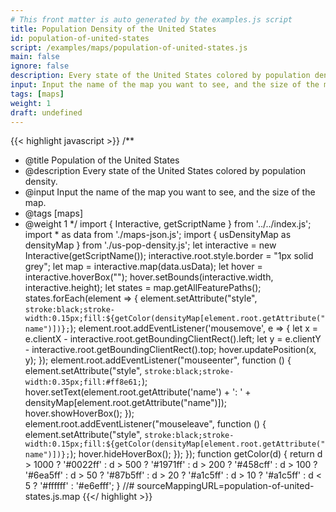 ```yaml
---
# This front matter is auto generated by the examples.js script
title: Population Density of the United States
id: population-of-united-states
script: /examples/maps/population-of-united-states.js
main: false
ignore: false
description: Every state of the United States colored by population density.
input: Input the name of the map you want to see, and the size of the map.
tags: [maps]
weight: 1
draft: undefined
---
```


{{< highlight javascript >}}
/**
* @title Population of the United States
* @description Every state of the United States colored by population density.
* @input Input the name of the map you want to see, and the size of the map.
* @tags [maps]
* @weight 1
*/
import { Interactive, getScriptName } from '../../index.js';
import * as data from './maps-json.js';
import { usDensityMap as densityMap } from './us-pop-density.js';
let interactive = new Interactive(getScriptName());
interactive.root.style.border = "1px solid grey";
let map = interactive.map(data.usData);
let hover = interactive.hoverBox("");
hover.setBounds(interactive.width, interactive.height);
let states = map.getAllFeaturePaths();
states.forEach(element => {
    element.setAttribute("style", `stroke:black;stroke-width:0.15px;fill:${getColor(densityMap[element.root.getAttribute("name")])};`);
    element.root.addEventListener('mousemove', e => {
        let x = e.clientX - interactive.root.getBoundingClientRect().left;
        let y = e.clientY - interactive.root.getBoundingClientRect().top;
        hover.updatePosition(x, y);
    });
    element.root.addEventListener("mouseenter", function () {
        element.setAttribute("style", `stroke:black;stroke-width:0.35px;fill:#ff8e61;`);
        hover.setText(element.root.getAttribute('name') + ': ' + densityMap[element.root.getAttribute("name")]);
        hover.showHoverBox();
    });
    element.root.addEventListener("mouseleave", function () {
        element.setAttribute("style", `stroke:black;stroke-width:0.15px;fill:${getColor(densityMap[element.root.getAttribute("name")])};`);
        hover.hideHoverBox();
    });
});
function getColor(d) {
    return d > 1000 ? '#0022ff' :
        d > 500 ? '#1971ff' :
            d > 200 ? '#458cff' :
                d > 100 ? '#6ea5ff' :
                    d > 50 ? '#87b5ff' :
                        d > 20 ? '#a1c5ff' :
                            d > 10 ? '#a1c5ff' :
                                d < 5 ? '#ffffff' :
                                    '#e6efff';
}
//# sourceMappingURL=population-of-united-states.js.map
{{</ highlight >}}

